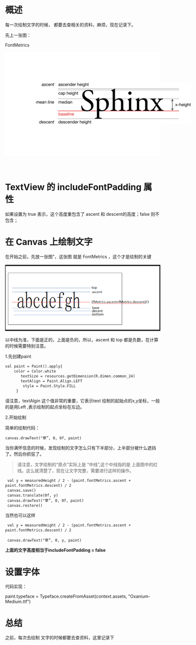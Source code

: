 # 概述

每一次绘制文字的时候， 都要去查相关的资料，麻烦，现在记录下。

先上一张图：

FontMetrics


<div style = "background:white">


<img src = "./file/19QrS.png" style = "margin:100px" />

</div>

<div style = "height:40px"></div>



# TextView 的 includeFontPadding 属性


如果设置为 true 表示，这个高度重包含了 ascent 和 descent的高度；false 则不包含；



# 在 Canvas 上绘制文字

在开始之前，先放一张图"，这张图 就是 FontMetrics ，这个才是绘制的关键

![image](./file/20160219112307137.png)

以中线为准，下面是正的，上面是负的，所以，ascent 和 top 都是负数，在计算的时候需要特别注意。

1.先创建paint

```koltin
val paint = Paint().apply{
    color = Color.white
       textSize = resources.getDimension(R.dimen.common_24)
       textAlign = Paint.Align.LEFT
        style = Paint.Style.FILL
     }
```
请注意，textAlgin 这个值非常的重要，它表示text 绘制的起始点的x,y坐标，一般的是用Left ,表示绘制的起点坐标在左边。


2.开始绘制

简单的绘制代码：

```koltin
canvas.drawText("草”, 0, 0f, paint)
```

当你满怀信息的时候，发现绘制的文字怎么只有下半部分，上半部分被什么遮挡了。然后你抓狂了。

> 请注意，文字绘制的“原点”实际上是 “中线”,这个中线指的是 上面图中的红线。这么就清楚了，现在让文字完整，需要进行这样的操作。

```koltin
 val y = measuredHeight / 2 - (paint.fontMetrics.ascent + paint.fontMetrics.descent) / 2
 canvas.save()
 canvas.translate(0f, y)
 canvas.drawText("草”, 0, 0f, paint)
 canvas.restore()

```

当然也可以这样
```
 val y = measuredHeight / 2 - (paint.fontMetrics.ascent + paint.fontMetrics.descent) / 2

 canvas.drawText("草”, 0, y, paint)
```

**上面的文字高度相当于includeFontPadding = false**

# 设置字体

代码实现：

  paint.typeface = Typeface.createFromAsset(context.assets, "Oxanium-Medium.ttf")

# 总结

 之前，每次去绘制 文字的时候都要去查资料，这里记录下

